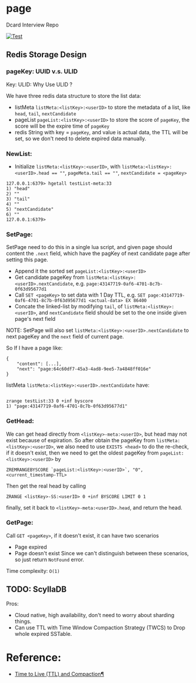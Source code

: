 # page
Dcard Interview Repo

[![Test](https://github.com/unknowntpo/page/actions/workflows/main.yml/badge.svg?event=push)](https://github.com/unknowntpo/page/actions/workflows/main.yml)

## Redis Storage Design

### pageKey: UUID v.s. ULID

Key: ULID:
Why Use ULID ? 

We have three redis data structure to store the list data:

- listMeta `listMeta:<listKey>:<userID>` to store the metadata of a list, like `head`, `tail`, `nextCandidate`   
- pageList `pageList:<listKey>:<userID>` to store the score of `pageKey`, the score will be the expire time of `pageKey`
- redis String with key = `pageKey`, and value is actual data, the TTL will be set, so we don't need to delete expired data manually. 

### NewList:
- Initialize `listMeta:<listKey>:<userID>`, with `listMeta:<listKey>:<userID>.head == ""`, `pageMeta.tail == ""`, `nextCandidate = <pageKey>` 

```
127.0.0.1:6379> hgetall testList-meta:33
1) "head"
2) ""
3) "tail"
4) ""
5) "nextCandidate"
6) ""
127.0.0.1:6379>
```

### SetPage:

SetPage need to do this in a single lua script, and given page should content the `.next` field, which have the pagKey of next candidate page after setting this page.

- Append it the sorted set `pageList:<listKey>:<userID>`
- Get candidate pageKey from `listMeta:<listKey>:<userID>.nextCandidate`, e.g. `page:43147719-0af6-4701-8c7b-0f63d95677d1`
- Call `SET <pageKey>` to set data with 1 Day TTL, e.g. `SET page:43147719-0af6-4701-8c7b-0f63d95677d1 <actual-data> EX 86400`
- Concate the linked-list by modifying `tail`, of `listMeta:<listKey>:<userID>`, and `nextCandidate` field should be set to the one inside given page's next field


NOTE: SetPage will also set `listMeta:<listKey>:<userID>.nextCandidate` to next pageKey and the `next` field of current page.

So If I have a page like:
```
{
	"content": [...],
    "next": "page:64c60df7-45a3-4ad8-9ee5-7a4848ff016e"
}
```

listMeta `listMeta:<listKey>:<userID>.nextCandidate` have:

```

```





```
zrange testList:33 0 +inf byscore
1) "page:43147719-0af6-4701-8c7b-0f63d95677d1"
```

### GetHead:

We can get head directly from `<listKey>-meta:<userID>`, but head may not exist because of expiration.
So after obtain the pageKey from `listMeta:<listKey>:<userID>`, we also need to use `EXISTS <head>` to do the re-check,
if it doesn't exist, then we need to get the oldest pageKey from `pageList:<listKey>:<userID>` by 

```
ZREMRANGEBYSCORE `pageList:<listKey>:<userID>`, "0", <current_timestamp-TTL>
```

Then get the real head by calling
```
ZRANGE <listKey>-SS:<userID> 0 +inf BYSCORE LIMIT 0 1
```

finally, set it back to `<listKey>-meta:<userID>.head`, and return the head.

### GetPage:
Call `GET <pageKey>`, if it doesn't exist, it can have two scenarios
- Page expired
- Page doesn't exist
Since we can't distinguish between these scenarios, so just return `NotFound` error.

Time complexity: `O(1)`

## TODO: ScyllaDB

Pros:
- Cloud native, high availability, don't need to worry about sharding things.
- Can use TTL with Time Window Compaction Strategy (TWCS) to Drop whole expired SSTable.

# Reference:
- [Time to Live (TTL) and Compaction¶](https://docs.scylladb.com/stable/kb/ttl-facts.html)

